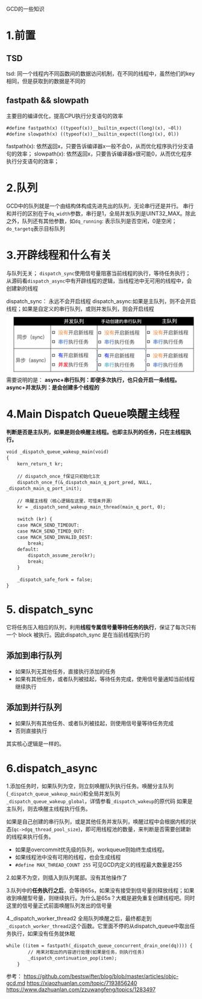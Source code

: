 GCD的一些知识
# 1.前置
## TSD
tsd: 同一个线程内不同函数间的数据访问机制，在不同的线程中，虽然他们的key相同，但是获取到的数据是不同的
## fastpath && slowpath
主要目的编译优化，提高CPU执行分支语句的效率
```
#define fastpath(x) ((typeof(x))__builtin_expect((long)(x), ~0l))
#define slowpath(x) ((typeof(x))__builtin_expect((long)(x), 0l))
```
fastpath(x): 依然返回x，只要告诉编译器x一般不会0，从而优化程序执行分支语句的效率；
slowpath(x): 依然返回x，只要告诉编译器x很可能0，从而优化程序执行分支语句的效率；

# 2.队列
GCD中的队列就是一个由结构体构成先进先出的队列，无论串行还是并行。
串行和并行的区别在于`dq_width`参数，串行是1，全局并发队列是UINT32_MAX。除此之外，队列还有其他参数，如`dq_running`: 表示队列是否空闲，0是空闲；`do_targetq`表示目标队列

# 3.开辟线程和什么有关
与队列无关；
`dispatch_sync`使用信号量阻塞当前线程的执行，等待任务执行；
从源码看`dispatch_async`中有开辟线程的逻辑，当线程池中无可用的线程中，会创建新的线程

dispatch_sync： 永远不会开启线程
dispatch_async:如果是主队列，则不会开启线程；如果是自定义的串行队列，或则并发队列，则会开启线程
![QQ20220305-163117@2x](media/16450906913302/QQ20220305-163117@2x.png)
需要说明的是：
**async+串行队列：即便多次执行，也只会开启一条线程。
async+并发队列：是会创建多个线程的**

# 4.Main Dispatch Queue唤醒主线程
**判断是否是主队列，如果是则会唤醒主线程。也即主队列的任务，只在主线程执行。**
```
void _dispatch_queue_wakeup_main(void)
{
    kern_return_t kr;
    
    // dispatch_once_f保证只初始化1次
    dispatch_once_f(&_dispatch_main_q_port_pred, NULL, _dispatch_main_q_port_init);
    
    // 唤醒主线程（核心逻辑在这里，可惜未开源）
    kr = _dispatch_send_wakeup_main_thread(main_q_port, 0);

    switch (kr) {
    case MACH_SEND_TIMEOUT:
    case MACH_SEND_TIMED_OUT:
    case MACH_SEND_INVALID_DEST:
        break;
    default:
        dispatch_assume_zero(kr);
        break;
    }

    _dispatch_safe_fork = false;
}
```

# 5. dispatch_sync
它将任务压入相应的队列，利用**线程专属信号量等待任务的执行**，保证了每次只有一个 block 被执行。因此dispatch_sync 是在当前线程执行的

## 添加到串行队列
- 如果队列无其他任务，直接执行添加的任务
- 如果有其他任务，或者队列被挂起，等待任务完成，使用信号量通知当前线程继续执行
## 添加到并行队列
- 如果队列有其他任务、或者队列被挂起，则使用信号量等待任务完成
- 否则直接执行

其实核心逻辑是一样的。

# 6.dispatch_async

1.添加任务时，如果队列为空，则立刻唤醒队列执行任务。唤醒分主队列(`_dispatch_queue_wakeup_main`)和全局并发队列`_dispatch_queue_wakeup_global`，详情参看`_dispatch_wakeup`的原代码
如果是主队列，则去唤醒主线程执行任务。

如果是自己创建的串行队列，或是其他任务并发队列，唤醒过程中会根据内核的状态(`qc->dgq_thread_pool_size`)，即可用线程池的数量，来判断是否需要创建新的线程来执行任务。
- 如果是overcommit优先级的队列，workqueue则始终生成线程。
- 如果线程池中没有可用的线程，也会生成线程
- `#define MAX_THREAD_COUNT 255` 可见GCD内定义的线程最大数量是255

2.如果不为空，则插入到队列尾部。没有其他操作了

3.队列中的**任务执行之后**，会等待65s，如果没有接受到信号量则释放线程；如果收到唤醒型号量，则继续执行。为什么是65s？大概是避免重复创建线程吧。同时这里的信号量正式前面唤醒队列发出的信号量

4._dispatch_worker_thread2
全局队列唤醒之后，最终都走到`_dispatch_worker_thread2`这个函数。它里面不停的从dispatch_queue中取出任务执行，如果没有任务就休眠
```
while ((item = fastpath(_dispatch_queue_concurrent_drain_one(dq)))) {
        // 用来对取出的内容进行处理(如果是任务，则执行任务)
        _dispatch_continuation_pop(item);
    }
```

参考：
https://github.com/bestswifter/blog/blob/master/articles/objc-gcd.md
https://xiaozhuanlan.com/topic/7193856240
https://www.dazhuanlan.com/zzuwangfeng/topics/1283497